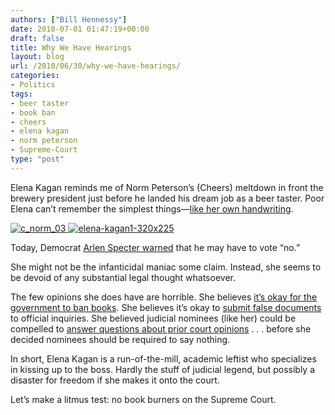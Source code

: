 ```yaml
---
authors: ["Bill Hennessy"]
date: 2010-07-01 01:47:19+00:00
draft: false
title: Why We Have Hearings
layout: blog
url: /2010/06/30/why-we-have-hearings/
categories:
- Politics
tags:
- beer taster
- book ban
- cheers
- elena kagan
- norm peterson
- Supreme-Court
type: "post"
---
```


Elena Kagan reminds me of Norm Peterson’s (Cheers) meltdown in front the brewery president just before he landed his dream job as a beer taster. Poor Elena can’t remember the simplest things—[like her own handwriting](https://beforeitsnews.com/news/90/021/Kagan_on_Partial_Birth_Abortion_Memo:_Yeah,_That_Looks_Like_My_Handwriting.html).

 

[![c_norm_03](https://hennessysview.com/wp-content/uploads/2010/06/c_norm_03_thumb.jpg)
](https://hennessysview.com/wp-content/uploads/2010/06/c_norm_03.jpg) [![elena-kagan1-320x225](https://hennessysview.com/wp-content/uploads/2010/06/elenakagan1320x225_thumb.jpg)
](https://hennessysview.com/wp-content/uploads/2010/06/elenakagan1320x225.jpg)

 

Today, Democrat [Arlen Specter warned](https://legaltimes.typepad.com/blt/2010/06/specter-unhappy-with-kagans-answers.html) that he may have to vote “no.”

 

She might not be the infanticidal maniac some claim. Instead, she seems to be devoid of any substantial legal thought whatsoever.

 

The few opinions she does have are horrible. She believes [it’s okay for the government to ban books](https://www.wnd.com/?pageId=155645). She believes it’s okay to [submit false documents](https://www.foxnews.com/politics/2010/06/30/kagan-defends-revising-medical-groups-statement-partial-birth-abortion/) to official inquiries. She believed judicial nominees (like her) could be compelled to [answer questions about prior court opinions](https://politics.usnews.com/opinion/blogs/peter-roff/2010/05/11/Elena-Kagan-Reverses-Course-on-Supreme-Court-Nominee-Testimony.html) . . . before she decided nominees should be required to say nothing. 

 

In short, Elena Kagan is a run-of-the-mill, academic leftist who specializes in kissing up to the boss. Hardly the stuff of judicial legend, but possibly a disaster for freedom if she makes it onto the court.

 

Let’s make a litmus test: no book burners on the Supreme Court. 
